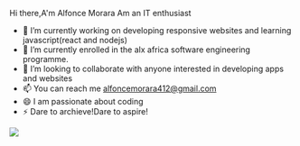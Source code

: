  Hi there,A'm Alfonce Morara
Am an IT enthusiast

- 🔭 I’m currently working on developing responsive websites and learning javascript(react and nodejs)
- 🌱 I’m currently enrolled in the alx africa  software engineering programme.
- 👯 I’m looking to collaborate with anyone interested in developing apps and websites
- 📫 You can reach me alfoncemorara412@gmail.com
- 😄 I am passionate about coding
- ⚡ Dare to archieve!Dare to aspire!



<a href="https://visitcount.itsvg.in">
  <img src="https://visitcount.itsvg.in/api?id=Theewizardorne&label=Profile%20Views&pretty=false" />
</a>
